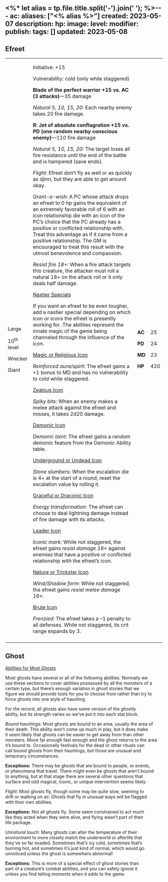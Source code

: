 <%* let alias = tp.file.title.split('-').join(' '); %>---
ac: 
aliases: ["<% alias %>"]
created: 2023-05-07
description: 
hp: 
image: 
level: 
modifier: 
publish: 
tags: []
updated: 2023-05-08
---

## Efreet

<table>
<colgroup>
<col style="width: 16%" />
<col style="width: 71%" />
<col style="width: 5%" />
<col style="width: 6%" />
</colgroup>
<tbody>
<tr class="odd">
<td><p>Large</p>
<p>10<sup>th</sup> level</p>
<p>Wrecker</p>
<p>Giant</p></td>
<td><p>Initiative: +15</p>
<p>Vulnerability: cold (only while staggered)</p>
<p><strong>Blade of the perfect warrior +15 vs. AC (3
attacks)</strong>—35 damage</p>
<p><em>Natural 5, 10, 15, 20:</em> Each nearby enemy takes 20 fire
damage.</p>
<p><strong>R: Jet of absolute conflagration +15 vs. PD (one random
nearby conscious enemy)</strong>—110 fire damage</p>
<p><em>Natural 5, 10, 15, 20:</em> The target loses all fire resistance
until the end of the battle and is hampered (save ends).</p>
<p><em>Flight:</em> Efreet don’t fly as well or as quickly as djinn, but
they are able to get around okay.</p>
<p><em>Grant-a-wish:</em> A PC whose attack drops an efreet to 0 hp
gains the equivalent of an extremely favorable roll of 6 with an icon
relationship die with an icon of the PC’s choice that the PC already has
a positive or conflicted relationship with. Treat this advantage as if
it came from a positive relationship. The GM is encouraged to treat this
result with the utmost benevolence and compassion.</p>
<p><em>Resist fire 18+:</em> When a fire attack targets this creature,
the attacker must roll a natural 18+ on the attack roll or it only deals
half damage.</p>
<p><u>Nastier Specials</u></p>
<p>If you want an efreet to be even tougher, add a nastier special
depending on which icon or icons the efreet is presently working for.
The abilities represent the innate magic of the genie being channeled
through the influence of the icon.</p>
<p><u>Magic or Religious Icon</u></p>
<p><em>Reinforced aura/spirit:</em> The efreet gains a +1 bonus to MD
and has no vulnerability to cold while staggered.</p>
<p><u>Zealous Icon</u></p>
<p><em>Spiky bits:</em> When an enemy makes a melee attack against the
efreet and misses, it takes 2d20 damage.</p>
<p><u>Demonic Icon</u></p>
<p><em>Demonic taint:</em> The efreet gains a random demonic feature
from the Demonic Ability table.</p>
<p><u>Underground or Undead Icon</u></p>
<p><em>Stone slumbers:</em> When the escalation die is 4+ at the start
of a round, reset the escalation value by rolling it.</p>
<p><u>Graceful or Draconic Icon</u></p>
<p><em>Energy transformation:</em> The efreet can choose to deal
lightning damage instead of fire damage with its attacks.</p>
<p><u>Leader Icon</u></p>
<p><em>Iconic mark:</em> While not staggered, the efreet gains
<em>resist damage 16+</em> against enemies that have a positive or
conflicted relationship with the efreet’s icon.</p>
<p><u>Nature or Trickster Icon</u></p>
<p><em>Wind/Shadow form:</em> While not staggered, the efreet gains
<em>resist melee damage 16+</em>.</p>
<p><u>Brute Icon</u></p>
<p><em>Frenzied:</em> The efreet takes a –1 penalty to all defenses.
While not staggered, its crit range expands by 3.</p></td>
<td><p><strong>AC</strong></p>
<p><strong>PD</strong></p>
<p><strong>MD</strong></p>
<p><strong>HP</strong></p></td>
<td><p>25</p>
<p>24</p>
<p>23</p>
<p>420</p></td>
</tr>
<tr class="even">
<td></td>
<td></td>
<td></td>
<td></td>
</tr>
</tbody>
</table>

## Ghost

<u>Abilities for Most Ghosts</u>

Most ghosts have several or all of the following abilities. Normally we  
use these sections to cover abilities possessed by all the monsters of a  
certain type, but there’s enough variation in ghost stories that we  
figure we should provide tools for you to choose from rather than try to  
force ghosts into one style of haunting.

For the record, all ghosts also have some version of the *ghostly*  
ability, but its strength varies so we’ve put it into each stat block.

*Bound hauntings:* Most ghosts are bound to an area, usually the area of  
their death. This ability won’t come up much in play, but it does make  
it seem likely that ghosts can be easier to get away from than other  
monsters. Move far enough fast enough and the ghost returns to the area  
it’s bound to. Occasionally festivals for the dead or other rituals can  
call bound ghosts from their hauntings, but those are unusual and  
temporary circumstances.

**Exceptions:** There may be ghosts that are bound to people, or events,  
or phenomena that travel. There might even be ghosts that aren’t bound  
to anything, but at that stage there are several other questions that  
surface and odd magical, iconic, or unique intervention seems likely.

*Flight:* Most ghosts fly, though some may be quite slow, seeming to  
drift or walking on air. Ghosts that fly in unusual ways will be flagged  
with their own abilities.

**Exceptions:** Not all ghosts fly. Some seem constrained to act much  
like they acted when they were alive, and flying wasn’t part of their  
life package.

*Unnatural touch:* Many ghosts can alter the temperature of their  
environment to more closely match the underworld or afterlife that  
they’ve so far evaded. Sometimes that’s icy cold, sometimes that’s  
burning hot, and sometimes it’s just kind of normal, which would go  
unnoticed unless the ghost is somewhere abnormal!

**Exceptions:** This is more of a special effect of ghost stories than  
part of a creature’s combat abilities, and you can safely ignore it  
unless you find telling moments when it adds to the game.
